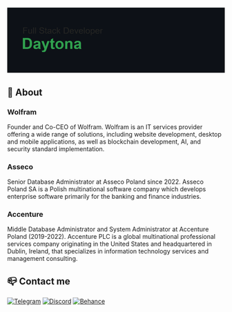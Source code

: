 ![Header Image](header.png)

## 📗 About
### Wolfram 
Founder and Co-CEO of Wolfram. Wolfram is an IT services provider offering a wide range of solutions, including website development, desktop and mobile applications, as well as blockchain development, AI, and security standard implementation.
### Asseco 
Senior Database Administrator at Asseco Poland since 2022. Asseco Poland SA is a Polish multinational software company which develops enterprise software primarily for the banking and finance industries.
### Accenture
Middle Database Administrator and System Administrator at Accenture Poland (2019-2022). Accenture PLC is a global multinational professional services company originating in the United States and headquartered in Dublin, Ireland, that specializes in information technology services and management consulting. 

## 📪 Contact me
[![Telegram](https://img.shields.io/badge/Telegram-2CA5E0?style=for-the-badge&logo=telegram&logoColor=white)](https://t.me/apolanski13)
[![Discord](https://img.shields.io/badge/Discord-5865F2?style=for-the-badge&logo=discord&logoColor=white)](https://discord.com/users/590658853884919868)
[![Behance](https://img.shields.io/badge/Behance-0054F7?style=for-the-badge&logo=behance&logoColor=white)](https://www.behance.net/aleksybiskwitow)
